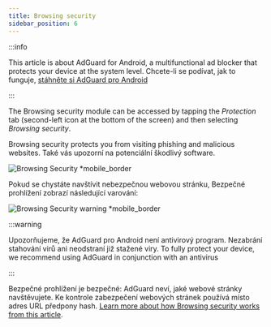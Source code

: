 ```yaml
---
title: Browsing security
sidebar_position: 6
---
```


:::info

This article is about AdGuard for Android, a multifunctional ad blocker that protects your device at the system level. Chcete-li se podívat, jak to funguje, [stáhněte si AdGuard pro Android](https://agrd.io/download-kb-adblock)

:::

The Browsing security module can be accessed by tapping the _Protection_ tab (second-left icon at the bottom of the screen) and then selecting _Browsing security_.

Browsing security protects you from visiting phishing and malicious websites. Také vás upozorní na potenciální škodlivý software.

![Browsing Security \*mobile\_border](https://cdn.adtidy.org/blog/new/1y6a8browsing_security.png)

Pokud se chystáte navštívit nebezpečnou webovou stránku, Bezpečné prohlížení zobrazí následující varování:

![Browsing Security warning \*mobile\_border](https://cdn.adtidy.org/blog/new/o8s3Screenshot_2023-06-29-15-49-01-514-edit_com.android.chrome.jpg)

:::warning

Upozorňujeme, že AdGuard pro Android není antivirový program. Nezabrání stahování virů ani neodstraní již stažené viry. To fully protect your device, we recommend using AdGuard in conjunction with an antivirus

:::

Bezpečné prohlížení je bezpečné: AdGuard neví, jaké webové stránky navštěvujete. Ke kontrole zabezpečení webových stránek používá místo adres URL předpony hash. [Learn more about how Browsing security works from this article](/general/browsing-security/).
